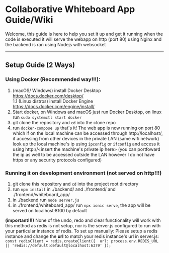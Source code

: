 ﻿# Collaborative Whiteboard App Guide/Wiki

Welcome, this guide is here to help you set it up and get it running
when the code is executed it will serve the webapp on http (port 80) using Nginx and the backend is ran using Nodejs with websocket

---

## Setup Guide (2 Ways)

### Using Docker (Recommended way!!!):

1. (macOS/ Windows) install Docker Desktop https://docs.docker.com/desktop/ <br/>
1.1 (Linux distros) install Docker Engine https://docs.docker.com/engine/install/
2. Start docker, on Windows and macOS just run Docker Desktop, on linux run `sudo systemctl start docker`
3. git clone the repository and `cd` into the clone repo
4. run `docker-compose up` that's it! The web app is now running on port 80 which if on the local machine can be accessed through http://localhost/, if accessing from other devices in the private LAN (same wifi network) look up the local machine's ip using `ipconfig` or `ifconfig` and access it using http://<insert the machine's private ip here> (you can portfoward the ip as well to be accessed outside the LAN however I do not have https or any security protocols configured)

### Running it on development environment (**not served on http!!!**)

1. git clone this repository and `cd` into the project root directory
2. run `npm install` in ./backend/ and ./frontend/ and ./frontend/whiteboard_app/
3. in ./backend run `node server.js`
4. in ./frontend/whiteboard_app/ run `npx ionic serve`, the app will be served on localhost:8100 by default

**(important!!!)** None of the undo, redo and clear functionality will work with this method as redis is not setup, nor is the server.js configured to run with your particular instance of redis. To set up manually: Please setup a redis instance and change the **url** to match your redis instance's url in server.js: <br/>`const redisClient = redis.createClient({ 
    url: process.env.REDIS_URL || 'redis://default:default@localhost:6379'
});`
